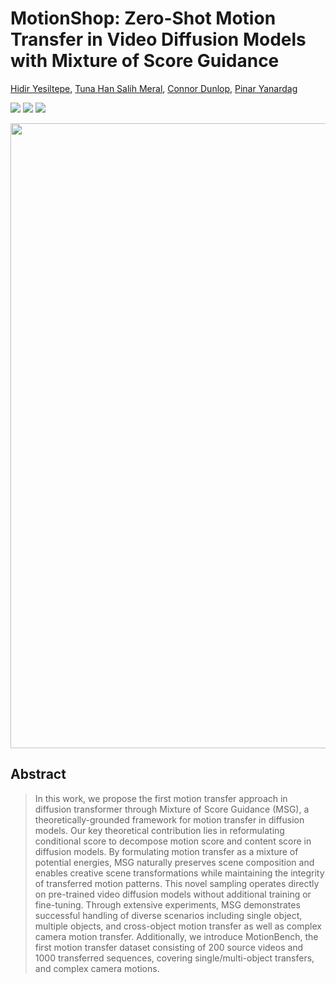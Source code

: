 # MotionShop: Zero-Shot Motion Transfer in Video Diffusion Models with Mixture of Score Guidance
[Hidir Yesiltepe](https://sites.google.com/view/hidir-yesiltepe), [Tuna Han Salih Meral](https://tunahansalih.github.io/), [Connor Dunlop](https://sanghani.cs.vt.edu/person/connor-dunlop/), [Pinar Yanardag](https://pinguar.org/)

<a href='https://arxiv.org/abs/2412.05355'><img src='https://img.shields.io/badge/ArXiv-2412.05355-red'></a>
<a href='https://motionshop-diffusion.github.io/'><img src='https://img.shields.io/badge/Project-Page-green'></a>
<a href='https://motionshop-diffusion.github.io/supp.html'><img src='https://img.shields.io/badge/Supplementary-Page-yellow'></a>

<p align="center">
  <img src="assets/teaser.gif" width="1000" >
</p>

## Abstract
> In this work, we propose the first motion transfer approach in diffusion transformer through Mixture of Score Guidance (MSG), a theoretically-grounded framework for motion transfer in diffusion models. Our key theoretical contribution lies in reformulating conditional score to decompose motion score and content score in diffusion models. By formulating motion transfer as a mixture of potential energies, MSG naturally preserves scene composition and enables creative scene transformations while maintaining the integrity of transferred motion patterns. This novel sampling operates directly on pre-trained video diffusion models without additional training or fine-tuning. Through extensive experiments, MSG demonstrates successful handling of diverse scenarios including single object, multiple objects, and cross-object motion transfer as well as complex camera motion transfer. Additionally, we introduce MotionBench, the first motion transfer dataset consisting of 200 source videos and 1000 transferred sequences, covering single/multi-object transfers, and complex camera motions.



